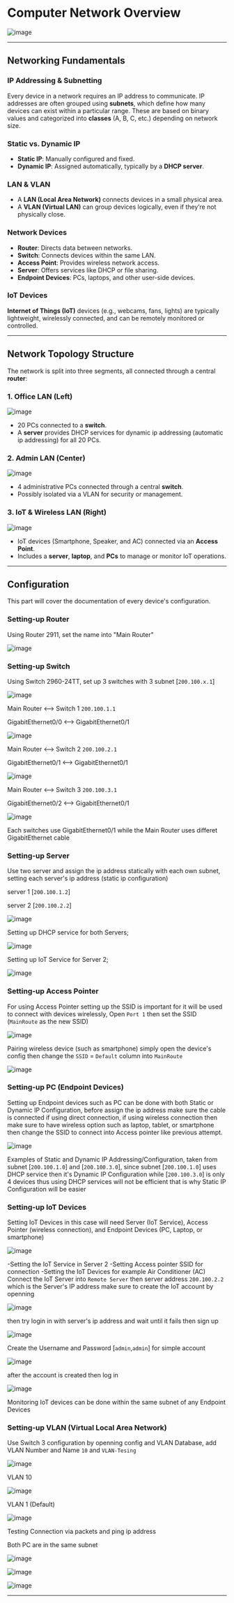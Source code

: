 # Computer Network Overview

![image](https://github.com/user-attachments/assets/02c91e0a-758f-4356-9b00-00fe380f9e85)

---

## Networking Fundamentals

### IP Addressing & Subnetting
Every device in a network requires an IP address to communicate. IP addresses are often grouped using **subnets**, which define how many devices can exist within a particular range. These are based on binary values and categorized into **classes** (A, B, C, etc.) depending on network size.

### Static vs. Dynamic IP
- **Static IP**: Manually configured and fixed.
- **Dynamic IP**: Assigned automatically, typically by a **DHCP server**.

### LAN & VLAN
- A **LAN (Local Area Network)** connects devices in a small physical area.
- A **VLAN (Virtual LAN)** can group devices logically, even if they’re not physically close.

### Network Devices
- **Router**: Directs data between networks.
- **Switch**: Connects devices within the same LAN.
- **Access Point**: Provides wireless network access.
- **Server**: Offers services like DHCP or file sharing.
- **Endpoint Devices**: PCs, laptops, and other user-side devices.

### IoT Devices
**Internet of Things (IoT)** devices (e.g., webcams, fans, lights) are typically lightweight, wirelessly connected, and can be remotely monitored or controlled.

---

## Network Topology Structure

The network is split into three segments, all connected through a central **router**:

### 1. Office LAN (Left)

![image](https://github.com/user-attachments/assets/30fb6356-b687-4c3a-b798-4c746a6a9182)

- 20 PCs connected to a **switch**.
- A **server** provides DHCP services for dynamic ip addressing (automatic ip addressing) for all 20 PCs.

### 2. Admin LAN (Center)

![image](https://github.com/user-attachments/assets/6b50d138-3965-44f9-b9ce-5fe0e456c8ce)

- 4 administrative PCs connected through a central **switch**.
- Possibly isolated via a VLAN for security or management.

### 3. IoT & Wireless LAN (Right)

![image](https://github.com/user-attachments/assets/f541ae10-28db-4355-aa87-22d85b95fbc9)

- IoT devices (Smartphone, Speaker, and AC) connected via an **Access Point**.
- Includes a **server**, **laptop**, and **PCs** to manage or monitor IoT operations.

---
## Configuration

This part will cover the documentation of every device's configuration.



### Setting-up Router
Using Router 2911, set the name into "Main Router"

![image](https://github.com/user-attachments/assets/72288203-82ab-46d9-aabb-cc7228fd0d9e)



### Setting-up Switch
Using Switch 2960-24TT, set up 3 switches with 3 subnet [`200.100.x.1`]

![image](https://github.com/user-attachments/assets/59f35742-3978-4ea8-a114-9184038c1b22)

Main Router          <-->    Switch 1 `200.100.1.1`

GigabitEthernet0/0   <-->    GigabitEthernet0/1

![image](https://github.com/user-attachments/assets/b5beac08-ee28-4f6a-95c4-54bee11c8587)

Main Router          <-->    Switch 2 `200.100.2.1`

GigabitEthernet0/1   <-->    GigabitEthernet0/1

![image](https://github.com/user-attachments/assets/4a5bef83-24d7-437f-8691-518ae112aca2)

Main Router          <-->    Switch 3 `200.100.3.1`

GigabitEthernet0/2   <-->    GigabitEthernet0/1

![image](https://github.com/user-attachments/assets/5fb0a16e-c769-44b2-8f42-b603389b1641)

Each switches use GigabitEthernet0/1 while the Main Router uses differet GigabitEthernet cable



### Setting-up Server
Use two server and assign the ip address statically with each own subnet, setting each server's ip address (static ip configuration)

server 1 [`200.100.1.2`]

server 2 [`200.100.2.2`]

![image](https://github.com/user-attachments/assets/bceaaf12-b946-41df-8c8e-5e33d966f18a)

Setting up DHCP service for both Servers;

![image](https://github.com/user-attachments/assets/48cbabcd-51d2-4286-8959-98b3b05e53fa)

Setting up IoT Service for Server 2;

![image](https://github.com/user-attachments/assets/c31bb7e9-4c57-4e14-b3c5-41b45f6fcde9)



### Setting-up Access Pointer
For using Access Pointer setting up the SSID is important for it will be used to connect with devices wirelessly, Open `Port 1` then set the SSID (`MainRoute` as the new SSID)

![image](https://github.com/user-attachments/assets/4f301629-1e78-46f8-a94a-1e808ba08fd7)

Pairing wireless device (such as smartphone) simply open the device's config then change the `SSID` = `Default` column into `MainRoute`

![image](https://github.com/user-attachments/assets/76d99e16-ef12-4e99-95d7-3b36c5fa3968)



### Setting-up PC (Endpoint Devices)

Setting up Endpoint devices such as PC can be done with both Static or Dynamic IP Configuration, before assign the ip address make sure the cable is connected if using direct connection, if using wireless connection then make sure to have wireless option such as laptop, tablet, or smartphone then change the SSID to connect into Access pointer like previous attempt.

![image](https://github.com/user-attachments/assets/88a68f95-93f6-4087-8eaa-a06dcff1bcf8)

Examples of Static and Dynamic IP Addressing/Configuration, taken from subnet [`200.100.1.0`] and [`200.100.3.0`], since subnet [`200.100.1.0`] uses DHCP service then it's Dynamic IP Configuration while [`200.100.3.0`] is only 4 devices thus using DHCP services will not be efficient that is why Static IP Configuration will be easier



### Setting-up IoT Devices

Setting IoT Devices in this case will need Server (IoT Service), Access Pointer (wireless connection), and Endpoint Devices (PC, Laptop, or smartphone)

![image](https://github.com/user-attachments/assets/61df2a63-1fa1-42f5-8ea3-7e4e1c616d4d)

-Setting the IoT Service in Server 2
-Setting Access pointer SSID for connection
-Setting the IoT Devices for example Air Conditioner (AC)
Connect the IoT Server into `Remote Server` then server address `200.100.2.2` which is the Server's IP address
make sure to create the IoT account by openning

![image](https://github.com/user-attachments/assets/66f63dc3-71e1-4d5f-8737-1c28d7f38b57)

then try login in with server's ip address and wait until it fails then sign up

![image](https://github.com/user-attachments/assets/f86e9c0e-81b5-4f8b-81ad-7cc9e492dd27)


Create the Username and Password [`admin`,`admin`] for simple account

![image](https://github.com/user-attachments/assets/6c0ae23c-693c-4e17-bb4c-ffae8764b9d7)


after the account is created then log in

![image](https://github.com/user-attachments/assets/2e5081d1-2142-4f4c-aaf1-64d4f89aef5a)

Monitoring IoT devices can be done within the same subnet of any Endpoint Devices



### Setting-up VLAN (Virtual Local Area Network)

Use Switch 3 configuration by openning config and VLAN Database, add VLAN Number and Name `10` and `VLAN-Tesing`

![image](https://github.com/user-attachments/assets/16678729-dc15-4f97-af55-eae10cb9b792)

VLAN 10

![image](https://github.com/user-attachments/assets/b1783e52-d7b7-4276-845b-997937d9fb4a)

VLAN 1 (Default)

![image](https://github.com/user-attachments/assets/2cd05c5b-30e1-4aa0-a61a-00d4abd49b02)

Testing Connection via packets and ping ip address

Both PC are in the same subnet

![image](https://github.com/user-attachments/assets/0c25ef4e-f915-4f04-8a3b-87053a736c35)


![image](https://github.com/user-attachments/assets/ba1b89e5-0336-4173-9649-1af537572097)


![image](https://github.com/user-attachments/assets/3a460bec-49ba-45cd-9734-ce28cc9f0a0e)


---
